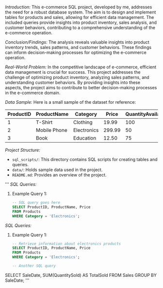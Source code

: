 *Introduction:*
This e-commerce SQL project, developed by me, addresses the need for a robust database system. The aim is to design and implement tables for products and sales, allowing for efficient data management. The included queries provide insights into product inventory, sales analysis, and customer behaviors, contributing to a comprehensive understanding of the e-commerce operation.

*Conclusion/Findings:*
The analysis reveals valuable insights into product inventory trends, sales patterns, and customer behaviors. These findings can inform decision-making processes for optimizing the e-commerce operation.

*Real-World Problem:*
In the competitive landscape of e-commerce, efficient data management is crucial for success. This project addresses the challenge of optimizing product inventory, analyzing sales patterns, and understanding customer behaviors. By providing insights into these aspects, the project aims to contribute to better decision-making processes in the e-commerce domain.

*Data Sample:*
Here is a small sample of the dataset for reference:

| ProductID | ProductName | Category    | Price | QuantityAvailable | SupplierID |
|-----------|-------------|-------------|-------|---------------------|------------|
| 1         | T-Shirt     | Clothing    | 19.99 | 100                 | 101        |
| 2         | Mobile Phone| Electronics | 299.99| 50                  | 102        |
| 3         | Book        | Education   | 12.50 | 75                  | 103        |

*Project Structure:*
- `sql_scripts/`: This directory contains SQL scripts for creating tables and queries.
- `data/`: Holds sample data used in the project.
- `README.md`: Provides an overview of the project.

'''
*SQL Queries:*

1. Example Query 1:
   ```sql
   -- SQL query goes here
   SELECT ProductID, ProductName, Price
   FROM Products
   WHERE Category = 'Electronics';

*SQL Queries:*

1. Example Query 1:
   ```sql
   -- Retrieve information about electronics products
   SELECT ProductID, ProductName, Price
   FROM Products
   WHERE Category = 'Electronics';
   
   -- Another SQL query
SELECT SaleDate, SUM(QuantitySold) AS TotalSold
FROM Sales
GROUP BY SaleDate;
'''

